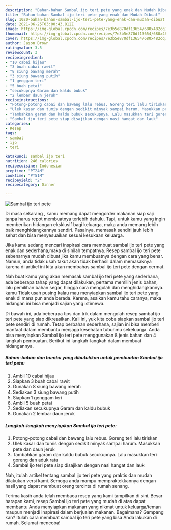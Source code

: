 ```yaml
---
description: "Bahan-bahan Sambal ijo teri pete yang enak dan Mudah Dibuat"
title: "Bahan-bahan Sambal ijo teri pete yang enak dan Mudah Dibuat"
slug: 1020-bahan-bahan-sambal-ijo-teri-pete-yang-enak-dan-mudah-dibuat
date: 2021-06-25T03:00:43.812Z
image: https://img-global.cpcdn.com/recipes/7e3b5e870df13654/680x482cq70/sambal-ijo-teri-pete-foto-resep-utama.jpg
thumbnail: https://img-global.cpcdn.com/recipes/7e3b5e870df13654/680x482cq70/sambal-ijo-teri-pete-foto-resep-utama.jpg
cover: https://img-global.cpcdn.com/recipes/7e3b5e870df13654/680x482cq70/sambal-ijo-teri-pete-foto-resep-utama.jpg
author: Jason Brown
ratingvalue: 3.5
reviewcount: 3
recipeingredient:
- "10 cabai hijau"
- "3 buah cabai rawit"
- "8 siung bawang merah"
- "3 siung bawang putih"
- "1 genggam teri"
- "5 buah petai"
- "secukupnya Garam dan kaldu bubuk"
- "2 lembar daun jeruk"
recipeinstructions:
- "Potong-potong cabai dan bawang lalu rebus. Goreng teri lalu tiriskan"
- "Ulek kasar dan tumis dengan sedikit minyak sampai harum. Masukkan pete dan daun jeruk"
- "Tambahkan garam dan kaldu bubuk secukupnya. Lalu masukkan teri goreng dan aduk rata"
- "Sambal ijo teri pete siap disajikan dengan nasi hangat dan lauk"
categories:
- Resep
tags:
- sambal
- ijo
- teri

katakunci: sambal ijo teri 
nutrition: 246 calories
recipecuisine: Indonesian
preptime: "PT24M"
cooktime: "PT51M"
recipeyield: "2"
recipecategory: Dinner

---
```



![Sambal ijo teri pete](https://img-global.cpcdn.com/recipes/7e3b5e870df13654/680x482cq70/sambal-ijo-teri-pete-foto-resep-utama.jpg)

Di masa  sekarang , kamu memang dapat mengorder makanan siap saji tanpa harus repot membuatnya terlebih dahulu. Tapi, untuk kamu yang ingin memberikan hidangan eksklusif bagi keluarga, maka anda memang lebih baik menghidangkannya sendiri. Pasalnya, memasak sendiri jauh lebih sehat dan bisa menyesuaikan sesuai kesukaan keluarga.

Jika kamu sedang mencari inspirasi cara membuat sambal ijo teri pete yang enak dan sederhana,maka di sinilah tempatnya. Resep sambal ijo teri pete  sebenarnya mudah dibuat jika kamu membuatnya dengan cara yang benar. Namun, anda tidak usah takut akan tidak berhasil dalam memasaknya 
karena di artikel ini kita akan membahas sambal ijo teri pete dengan cermat.  



Nah buat kamu yang akan memasak sambal ijo teri pete yang sederhana, ada beberapa tahap yang dapat dilakukan, pertama memilih jenis bahan, lalu pemilihan bahan segar, hingga cara mengolah dan menghidangkannya. kamu Tidak usah pusing kalau mau menyiapkan sambal ijo teri pete yang enak di mana pun anda berada. Karena, asalkan kamu  tahu caranya, maka hidangan ini bisa menjadi sajian yang istimewa.

Di bawah ini, ada beberapa tips dan trik dalam mengolah resep sambal ijo teri pete yang siap dikreasikan. Kali ini, yuk kita coba siapkan sambal ijo teri pete sendiri di rumah. Tetap berbahan sederhana, sajian ini bisa memberi manfaat dalam membantu menjaga kesehatan tubuhmu sekeluarga. Anda bisa menyiapkan Sambal ijo teri pete menggunakan 8 jenis bahan dan 4 langkah pembuatan. Berikut ini langkah-langkah dalam membuat hidangannya.

<!--inarticleads1-->

##### Bahan-bahan dan bumbu yang dibutuhkan untuk pembuatan Sambal ijo teri pete:

1. Ambil 10 cabai hijau
1. Siapkan 3 buah cabai rawit
1. Gunakan 8 siung bawang merah
1. Sediakan 3 siung bawang putih
1. Siapkan 1 genggam teri
1. Ambil 5 buah petai
1. Sediakan secukupnya Garam dan kaldu bubuk
1. Gunakan 2 lembar daun jeruk




<!--inarticleads2-->

##### Langkah-langkah menyiapkan Sambal ijo teri pete:

1. Potong-potong cabai dan bawang lalu rebus. Goreng teri lalu tiriskan
1. Ulek kasar dan tumis dengan sedikit minyak sampai harum. Masukkan pete dan daun jeruk
1. Tambahkan garam dan kaldu bubuk secukupnya. Lalu masukkan teri goreng dan aduk rata
1. Sambal ijo teri pete siap disajikan dengan nasi hangat dan lauk




Nah, itulah artikel tentang  sambal ijo teri pete  yang praktis dan mudah dilakukan versi kami. Semoga anda mampu mempraktekkannya dengan hasil yang dapat membuat oreng tercinta di rumah senang. 

Terima kasih anda telah membaca resep yang kami tampilkan di sini. Besar harapan kami, resep  Sambal ijo teri pete yang mudah di atas dapat membantu Anda menyiapkan makanan yang nikmat untuk keluarga/teman maupun menjadi inspirasi dalam berjualan makanan. Bagaimana? Gampang kan? Itulah cara membuat sambal ijo teri pete yang bisa Anda lakukan di rumah. Selamat mencoba!

